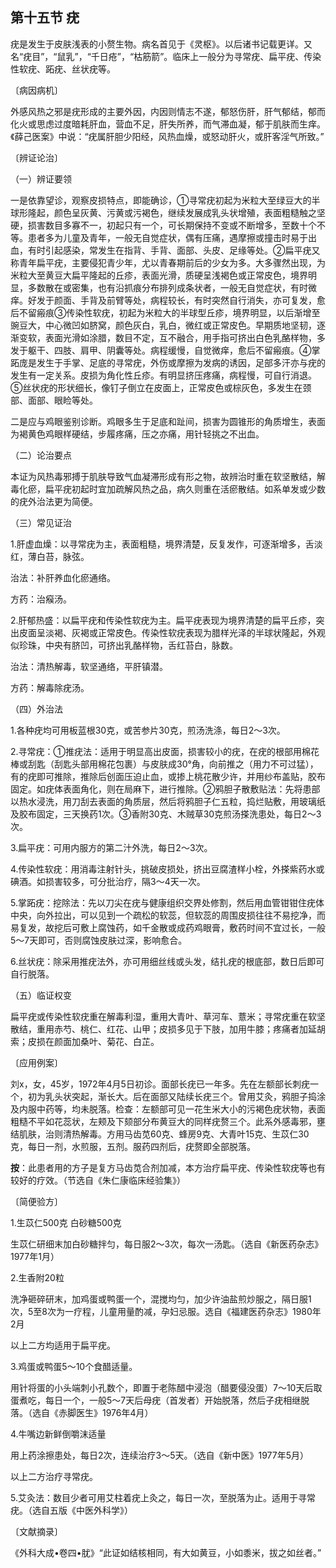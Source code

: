 ## 第十五节 疣

疣是发生于皮肤浅表的小赘生物。病名首见于《灵枢》。以后诸书记载更详。又名“疣目”，“鼠乳”，“千日疮”，“枯筋箭”。临床上一般分为寻常疣、扁平疣、传染性软疣、跖疣、丝状疣等。

〔病因病机〕

外感风热之邪是疣形成的主要外因，内因则情志不遂，郁怒伤肝，肝气郁结，郁而化火或思虑过度暗耗肝血，营血不足，肝失所养，而气滞血凝，郁于肌肤而生痒。《薛己医案》中说：“疣属肝胆少阳经，风热血燥，或怒动肝火，或肝客淫气所致。”

〔辨证论治〕

（一）辨证要领

一是依靠望诊，观察皮损特点，即能确诊，①寻常疣初起为米粒大至绿豆大的半球形隆起，颜色呈灰黄、污黄或污褐色，继续发展成乳头状增殖，表面粗糙触之坚硬，损害数目多寡不一，初起只有一个，可长期保持不变或不断增多，至数十个不等。患者多为儿童及青年，一般无自觉症状，偶有压痛，遇摩擦或撞击时易于出血，有时引起感染，常发生在指背、手背、面部、头皮、足缘等处。②扁平疣又称青年扁平疣，主要侵犯青少年，尤以青春期前后的少女为多。大多骤然出现，为米粒大至黄豆大扁平隆起的丘疹，表面光滑，质硬呈浅褐色或正常皮色，境界明显，多数散在或密集，也有沿抓痕分布排列成条状者，一般无自觉症状，有时微痒。好发于颜面、手背及前臂等处，病程较长，有时突然自行消失，亦可复发，愈后不留瘢痕③传染性软疣，初起为米粒大的半球型丘疹，境界明显，以后渐增至豌豆大，中心微凹如脐窝，颜色灰白，乳白，微红或正常皮色。早期质地坚韧，逐渐变软，表面光滑如涂腊，数目不定，互不融合，用手指可挤出白色乳酪样物，多发于躯干、四肢、肩甲、阴囊等处。病程缓慢，自觉微痒，愈后不留瘢痕。④掌跖庞是发生于手掌、足底的寻常疣，外伤或摩擦为发病的诱因，足部多汗亦与疣的发生有一定关系。皮损为角化性丘疹。有明显挤压疼痛，病程慢，可自行消退。⑤丝状疣的形状细长，像钉子倒立在皮面上，正常皮色或棕灰色，多发生在颈部、面部、眼睑等处。

二是应与鸡眼鉴别诊断。鸡眼多生于足底和趾间，损害为圆锥形的角质增生，表面为褐黄色鸡眼样硬结，步履疼痛，压之亦痛，用针轻挑之不出血。

（二）论治要点

本证为风热毒邪搏于肌肤导致气血凝滞形成有形之物，故辨治时重在软坚散结，解毒化瘀，扁平疣初起时宜加疏解风热之品，病久则重在活瘀散结。如系单发或少数的疣外治法更为简便。

（三）常见证治

1.肝虚血燥：以寻常疣为主，表面粗糙，境界清楚，反复发作，可逐渐增多，舌淡红，薄白苔，脉弦。

治法：补肝养血化瘀通络。

方药：治瘊汤。

2.肝郁热盛：以扁平疣和传染性软疣为主。扁平疣表现为境界清楚的扁平丘疹，突出皮面呈淡褐、灰褐或正常皮色。传染性软疣表现为腊样光泽的半球状隆起，外观似珍珠，中央有脐凹，可挤出乳酪样物，舌红苔白，脉数。

治法：清热解毒，软坚通络，平肝镇潜。

方药：解毒除疣汤。

（四）外治法

1.各种疣均可用板蓝根30克，或苦参片30克，煎汤洗涤，每日2〜3次。

2.寻常疣：①推疣法：适用于明显高出皮面，损害较小的疣，在疣的根部用棉花棒或刮匙（刮匙头部用棉花包裹）与皮肤成30°角，向前推之（用力不可过猛），有的疣即可推除，推除后创面压迫止血，或掺上桃花散少许，并用纱布盖贴，胶布固定。如疣体表面角化，则在局麻下，进行推除。②鸦胆子散敷贴法：先将患部以热水浸洗，用刀刮去表面的角质层，然后将鸦胆子仁五粒，捣烂贴敷，用玻璃纸及胶布固定，三天换药1次。③香附30克、木贼草30克煎汤搽洗患处，每日2〜3次。

3.扁平疣：可用内服方的第二汁外洗，每日2〜3次。

4.传染性软疣：用消毒注射针头，挑破皮损处，挤出豆腐渣样小栓，外搽紫药水或碘酒。如损害较多，可分批治疗，隔3〜4天一次。

5.掌跖疣：挖除法：先以刀尖在疣与健康组织交界处修割，然后用血管钳钳住疣体中央，向外拉出，可以见到一个疏松的软蕊，但软蕊的周围皮损往往不易挖净，而易复发，故挖后可敷上腐蚀药，如千金散或成药鸡眼膏，敷药时间不宜过长，一般5〜7天即可，否则腐蚀皮肤过深，影响愈合。

6.丝状疣：除采用推疣法外，亦可用细丝线或头发，结扎疣的根底部，数日后即可自行脱落。

（五）临证权变

扁平疣或传染性软疣重在解毒利湿，重用大青叶、草河车、薏米；寻常疣重在软坚散结，重用赤芍、桃仁、红花、山甲；皮损多见于下肢，加用牛膝；疼痛者加延胡索；皮损在颜面加桑叶、菊花、白芷。

〔应用例案〕

刘x，女，45岁，1972年4月5日初诊。面部长疣已一年多。先在左额部长刺疣一个，初为乳头状突起，渐长大。后在面部又陆续长疣三个。曾用艾灸，鸦胆子捣涂及内服中药等，均未脱落。检查：左额部可见一花生米大小的污褐色疣状物，表面粗糙不平如花蕊状，左颊及下颏部分布黄豆大的同样疣赘三个。此系外感毒邪，壅结肌肤，治则清热解毒。方用马齿苋60克、蜂房9克、大青叶15克、生苡仁30克，每日一剂，水煎服，五剂。服药四剂后，疣赘即全部脱落。

**按**：此患者用的方子是复方马齿苋合剂加减，本方治疗扁平疣、传染性软疣等也有较好的疗效。（节选自《朱仁康临床经验集》）

〔简便验方〕

1.生苡仁500克  白砂糖500克

生苡仁研细末加白砂糖拌匀，每日服2〜3次，每次一汤匙。（选自《新医药杂志》1977年1月）

2.生香附20粒

洗净砸碎研末，加鸡蛋或鸭蛋一个，混搅均匀，加少许油盐煎炒服之，隔日服1次，5至8次为一疗程，儿童用量酌减，孕妇忌服。选自《福建医药杂志》1980年2月

以上二方均适用于扁平疣。

3.鸡蛋或鸭蛋5〜10个食醋适量。

用针将蛋的小头端刺小孔数个，即置于老陈醋中浸泡（醋要侵没蛋）7〜10天后取蛋煮吃，每日一个，一般5〜7天后母疣（首发者）开始脱落，然后子疣相继脱落。（选自《赤脚医生》1976年4月）

4.牛嘴边新鲜倒嚼沫适量

用上药涂擦患处，每日2次，连续治疗3〜5天。（选自《新中医》1977年5月）

以上二方治疗寻常疣。

5.艾灸法：数目少者可用艾柱着疣上灸之，每日一次，至脱落为止。适用于寻常疣。（选自五版《中医外科学》）

〔文献摘录〕

《外科大成•卷四•肬》“此证如结核相同，有大如黄豆，小如黍米，拔之如丝者。”
